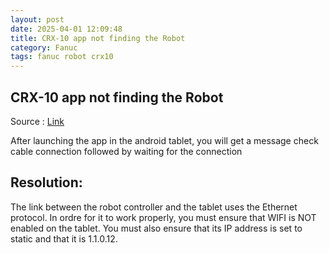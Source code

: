 ```yaml
---
layout: post
date: 2025-04-01 12:09:48
title: CRX-10 app not finding the Robot
category: Fanuc
tags: fanuc robot crx10
---
```


## CRX-10 app not finding the Robot

Source : [Link](https://forum.diy-robotics.com/hc/en-us/community/posts/5133745297300-CRX-10-app-not-finding-the-Robot)

After launching the app in the android tablet, you will get a message check cable connection followed by waiting for the connection


## Resolution:

The link between the robot controller and the tablet uses the Ethernet protocol.
In ordre for it to work properly, you must ensure that WIFI is NOT enabled on the tablet. 
You must also ensure that its IP address is set to static and that it is 1.1.0.12.
